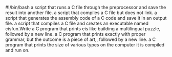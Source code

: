 #!/bin/bash
a script that runs a C file through the preprocessor and save the result into another file. a script that compiles a C file but does not link. a script that generates the assembly code of a C code and save it in an output file.
a script that compiles a C file and creates an executable named cisfun.Write a C program that prints eis like building a multilingual puzzle, followed by a new line. a C program that prints exactly with proper grammar, but the outcome is a piece of art,, followed by a new line. a C program that prints the size of various types on the computer it is compiled and run on.
